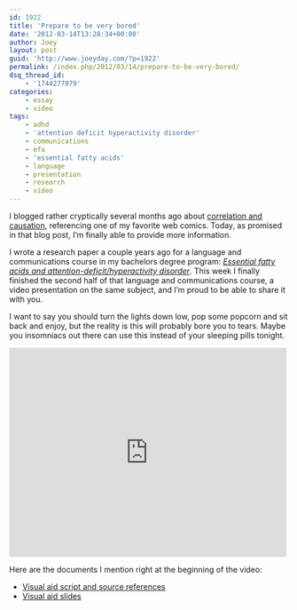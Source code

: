 ```yaml
---
id: 1922
title: 'Prepare to be very bored'
date: '2012-03-14T13:28:34+00:00'
author: Joey
layout: post
guid: 'http://www.joeyday.com/?p=1922'
permalink: /index.php/2012/03/14/prepare-to-be-very-bored/
dsq_thread_id:
    - '1744277079'
categories:
    - essay
    - video
tags:
    - adhd
    - 'attention deficit hyperactivity disorder'
    - communications
    - efa
    - 'essential fatty acids'
    - language
    - presentation
    - research
    - video
---
```


I blogged rather cryptically several months ago about [correlation and causation](http://joeyday.com/2011/08/29/correlation/), referencing one of my favorite web comics. Today, as promised in that blog post, I’m finally able to provide more information.

I wrote a research paper a couple years ago for a language and communications course in my bachelors degree program: <cite>[Essential fatty acids and attention-deficit/hyperactivity disorder](http://papers.jday.us/view/efas)</cite>. This week I finally finished the second half of that language and communications course, a video presentation on the same subject, and I’m proud to be able to share it with you.

I want to say you should turn the lights down low, pop some popcorn and sit back and enjoy, but the reality is this will probably bore you to tears. Maybe you insomniacs out there can use this instead of your sleeping pills tonight.

<iframe allowfullscreen="" frameborder="0" height="377" loading="lazy" mozallowfullscreen="" src="http://player.vimeo.com/video/38520357?title=0&byline=0&portrait=0&color=ffffff" webkitallowfullscreen="" width="500"></iframe>

Here are the documents I mention right at the beginning of the video:

- [Visual aid script and source references](http://jday.us/4k)
- [Visual aid slides](http://jday.us/31)